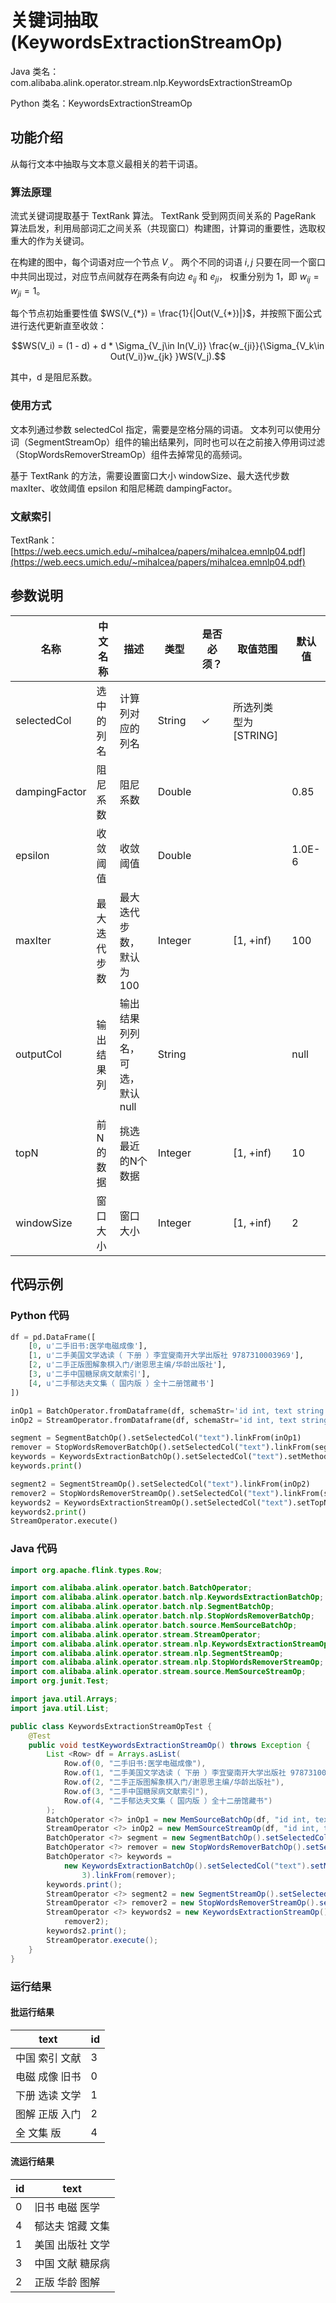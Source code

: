 # 关键词抽取 (KeywordsExtractionStreamOp)
Java 类名：com.alibaba.alink.operator.stream.nlp.KeywordsExtractionStreamOp

Python 类名：KeywordsExtractionStreamOp


## 功能介绍

从每行文本中抽取与文本意义最相关的若干词语。

### 算法原理

流式关键词提取基于 TextRank 算法。 
TextRank 受到网页间关系的 PageRank 算法启发，利用局部词汇之间关系（共现窗口）构建图，计算词的重要性，选取权重大的作为关键词。

在构建的图中，每个词语对应一个节点 $V_{.}$。 两个不同的词语 $i, j$ 只要在同一个窗口中共同出现过，对应节点间就存在两条有向边 $e_{ij}$ 和 $e_{ji}$， 权重分别为 1，即 $w_{ij} = w_{ji} =
1$。

每个节点初始重要性值 $WS(V_{*}) = \frac{1}{|Out(V_{*})|}$，并按照下面公式进行迭代更新直至收敛：

$$WS(V_i) = (1 - d) + d * \Sigma_{V_j\in In(V_i)} \frac{w_{ji}}{\Sigma_{V_k\in Out(V_i)}w_{jk} }WS(V_j).$$

其中，d 是阻尼系数。

### 使用方式

文本列通过参数 selectedCol 指定，需要是空格分隔的词语。
文本列可以使用分词（SegmentStreamOp）组件的输出结果列，同时也可以在之前接入停用词过滤（StopWordsRemoverStreamOp）组件去掉常见的高频词。

基于 TextRank 的方法，需要设置窗口大小 windowSize、最大迭代步数 maxIter、收敛阈值 epsilon 和阻尼稀疏 dampingFactor。

### 文献索引

TextRank：[https://web.eecs.umich.edu/~mihalcea/papers/mihalcea.emnlp04.pdf](https://web.eecs.umich.edu/~mihalcea/papers/mihalcea.emnlp04.pdf)

## 参数说明

| 名称 | 中文名称 | 描述 | 类型 | 是否必须？ | 取值范围 | 默认值 |
| --- | --- | --- | --- | --- | --- | --- |
| selectedCol | 选中的列名 | 计算列对应的列名 | String | ✓ | 所选列类型为 [STRING] |  |
| dampingFactor | 阻尼系数 | 阻尼系数 | Double |  |  | 0.85 |
| epsilon | 收敛阈值 | 收敛阈值 | Double |  |  | 1.0E-6 |
| maxIter | 最大迭代步数 | 最大迭代步数，默认为 100 | Integer |  | [1, +inf) | 100 |
| outputCol | 输出结果列 | 输出结果列列名，可选，默认null | String |  |  | null |
| topN | 前N的数据 | 挑选最近的N个数据 | Integer |  | [1, +inf) | 10 |
| windowSize | 窗口大小 | 窗口大小 | Integer |  | [1, +inf) | 2 |

## 代码示例

### Python 代码

```python
df = pd.DataFrame([
    [0, u'二手旧书:医学电磁成像'],
    [1, u'二手美国文学选读（ 下册 ）李宜燮南开大学出版社 9787310003969'],
    [2, u'二手正版图解象棋入门/谢恩思主编/华龄出版社'],
    [3, u'二手中国糖尿病文献索引'],
    [4, u'二手郁达夫文集（ 国内版 ）全十二册馆藏书']
])

inOp1 = BatchOperator.fromDataframe(df, schemaStr='id int, text string')
inOp2 = StreamOperator.fromDataframe(df, schemaStr='id int, text string')

segment = SegmentBatchOp().setSelectedCol("text").linkFrom(inOp1)
remover = StopWordsRemoverBatchOp().setSelectedCol("text").linkFrom(segment)
keywords = KeywordsExtractionBatchOp().setSelectedCol("text").setMethod("TF_IDF").setTopN(3).linkFrom(remover)
keywords.print()

segment2 = SegmentStreamOp().setSelectedCol("text").linkFrom(inOp2)
remover2 = StopWordsRemoverStreamOp().setSelectedCol("text").linkFrom(segment2)
keywords2 = KeywordsExtractionStreamOp().setSelectedCol("text").setTopN(3).linkFrom(remover2)
keywords2.print()
StreamOperator.execute()
```

### Java 代码

```java
import org.apache.flink.types.Row;

import com.alibaba.alink.operator.batch.BatchOperator;
import com.alibaba.alink.operator.batch.nlp.KeywordsExtractionBatchOp;
import com.alibaba.alink.operator.batch.nlp.SegmentBatchOp;
import com.alibaba.alink.operator.batch.nlp.StopWordsRemoverBatchOp;
import com.alibaba.alink.operator.batch.source.MemSourceBatchOp;
import com.alibaba.alink.operator.stream.StreamOperator;
import com.alibaba.alink.operator.stream.nlp.KeywordsExtractionStreamOp;
import com.alibaba.alink.operator.stream.nlp.SegmentStreamOp;
import com.alibaba.alink.operator.stream.nlp.StopWordsRemoverStreamOp;
import com.alibaba.alink.operator.stream.source.MemSourceStreamOp;
import org.junit.Test;

import java.util.Arrays;
import java.util.List;

public class KeywordsExtractionStreamOpTest {
	@Test
	public void testKeywordsExtractionStreamOp() throws Exception {
		List <Row> df = Arrays.asList(
			Row.of(0, "二手旧书:医学电磁成像"),
			Row.of(1, "二手美国文学选读（ 下册 ）李宜燮南开大学出版社 9787310003969"),
			Row.of(2, "二手正版图解象棋入门/谢恩思主编/华龄出版社"),
			Row.of(3, "二手中国糖尿病文献索引"),
			Row.of(4, "二手郁达夫文集（ 国内版 ）全十二册馆藏书")
		);
		BatchOperator <?> inOp1 = new MemSourceBatchOp(df, "id int, text string");
		StreamOperator <?> inOp2 = new MemSourceStreamOp(df, "id int, text string");
		BatchOperator <?> segment = new SegmentBatchOp().setSelectedCol("text").linkFrom(inOp1);
		BatchOperator <?> remover = new StopWordsRemoverBatchOp().setSelectedCol("text").linkFrom(segment);
		BatchOperator <?> keywords =
			new KeywordsExtractionBatchOp().setSelectedCol("text").setMethod("TF_IDF").setTopN(
				3).linkFrom(remover);
		keywords.print();
		StreamOperator <?> segment2 = new SegmentStreamOp().setSelectedCol("text").linkFrom(inOp2);
		StreamOperator <?> remover2 = new StopWordsRemoverStreamOp().setSelectedCol("text").linkFrom(segment2);
		StreamOperator <?> keywords2 = new KeywordsExtractionStreamOp().setSelectedCol("text").setTopN(3).linkFrom(
			remover2);
		keywords2.print();
		StreamOperator.execute();
	}
}
```

### 运行结果

#### 批运行结果

| text     | id  |
|----------|-----|
| 中国 索引 文献 | 3   |
| 电磁 成像 旧书 | 0   |
| 下册 选读 文学 | 1   |
| 图解 正版 入门 | 2   |
| 全 文集 版   | 4   |

#### 流运行结果

| id  | text      |
|-----|-----------|
| 0   | 旧书 电磁 医学  |
| 4   | 郁达夫 馆藏 文集 |
| 1   | 美国 出版社 文学 |
| 3   | 中国 文献 糖尿病 |
| 2   | 正版 华龄 图解  |
